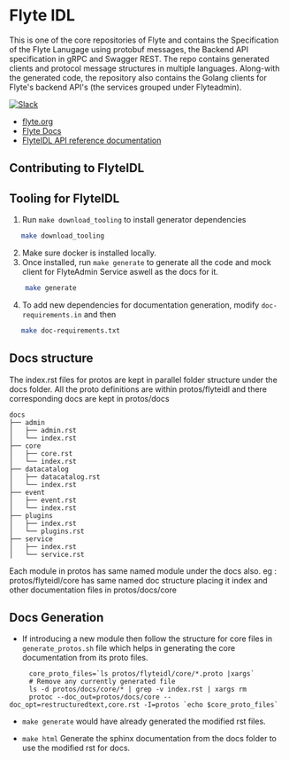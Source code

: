 # Flyte IDL

This is one of the core repositories of Flyte and contains the Specification of the Flyte Lanugage using protobuf messages, the Backend API specification in gRPC and Swagger REST. The repo contains generated clients and protocol message structures in multiple languages. Along-with the generated code, the repository also contains the Golang clients for Flyte's backend API's (the services grouped under Flyteadmin).

[![Slack](https://img.shields.io/badge/slack-join_chat-white.svg?logo=slack&style=social)](https://forms.gle/UVuek9WfBoweiqcJA)

* [flyte.org](https://flyte.org)
* [Flyte Docs](http://docs.flyte.org)
* [FlyteIDL API reference documentation](https://docs.flyte.org/projects/flyteidl/en/stable/index.html)

## Contributing to FlyteIDL

## Tooling for FlyteIDL

1. Run ``make download_tooling`` to install generator dependencies

```bash
   make download_tooling
```

2. Make sure docker is installed locally.
3. Once installed, run ``make generate`` to generate all the code and mock client for FlyteAdmin Service aswell as the docs for it.

```bash
    make generate
```

4. To add new dependencies for documentation generation, modify ``doc-requirements.in`` and then

```bash
   make doc-requirements.txt
```

## Docs structure

The index.rst files for protos are kept in parallel folder structure under the docs folder.
All the proto definitions are within protos/flyteidl and there corresponding docs are kept in protos/docs

```
docs
├── admin
│   ├── admin.rst
│   └── index.rst
├── core
│   ├── core.rst
│   └── index.rst
├── datacatalog
│   ├── datacatalog.rst
│   └── index.rst
├── event
│   ├── event.rst
│   └── index.rst
├── plugins
│   ├── index.rst
│   └── plugins.rst
├── service
│   ├── index.rst
│   └── service.rst
```

Each module in protos has same named module under the docs also.
eg : protos/flyteidl/core has same named doc structure placing it index and other documentation files in protos/docs/core


## Docs Generation

* If introducing a new module then follow the structure for core files in `generate_protos.sh` file which helps in generating the core documentation from its proto files.
```
     core_proto_files=`ls protos/flyteidl/core/*.proto |xargs`
     # Remove any currently generated file
     ls -d protos/docs/core/* | grep -v index.rst | xargs rm
     protoc --doc_out=protos/docs/core --doc_opt=restructuredtext,core.rst -I=protos `echo $core_proto_files`
```

* ``make generate`` would have already generated the modified rst files.

* ``make html`` Generate the sphinx documentation from the docs folder to use the modified rst for docs.

